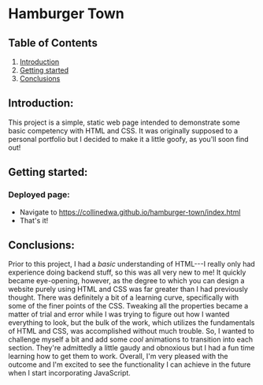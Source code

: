 # Hamburger Town
## Table of Contents

1. [Introduction](#introduction)
2. [Getting started](#gettingstarted)
3. [Conclusions](#conclusions)

<div id='introduction'/>

## Introduction:

This project is a simple, static web page intended to demonstrate some basic competency with HTML and CSS. It was originally supposed to a personal portfolio but I decided to make it a little goofy, as you'll soon find out!

<div id='gettingstarted'/>

## Getting started:
### Deployed page:

* Navigate to https://collinedwa.github.io/hamburger-town/index.html
* That's it!

<div id='conclusions'/>

## Conclusions:

Prior to this project, I had a *basic* understanding of HTML---I really only had experience doing backend stuff, so this was all very new to me! It quickly became eye-opening, however, as the degree to which you can design a website purely using HTML and CSS was far greater than I had previously thought. 
There was definitely a bit of a learning curve, specifically with some of the finer points of the CSS. Tweaking all the properties became a matter of trial and error while I was trying to figure out how I wanted everything to look, but the bulk of the work, which utilizes the fundamentals of HTML and CSS, was accomplished without much trouble. So, I wanted to challenge myself a bit and add some *cool* animations to transition into each section. They're admittedly a little gaudy and obnoxious but I had a fun time learning how to get them to work. Overall, I'm very pleased with the outcome and I'm excited to see the functionality I can achieve in the future when I start incorporating JavaScript.
